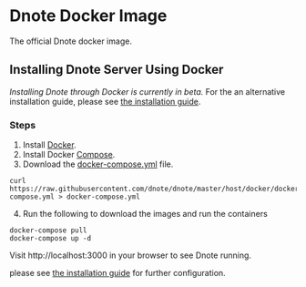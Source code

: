 # Dnote Docker Image

The official Dnote docker image.

## Installing Dnote Server Using Docker

*Installing Dnote through Docker is currently in beta.* For the an alternative installation guide, please see [the installation guide](https://github.com/dnote/dnote/blob/master/SELF_HOSTING.md).

### Steps

1. Install [Docker](https://docs.docker.com/install/).
2. Install Docker [Compose](https://docs.docker.com/compose/install/).
3. Download the [docker-compose.yml](https://raw.githubusercontent.com/dnote/dnote/master/host/docker/docker-compose.yml) file.

```
curl https://raw.githubusercontent.com/dnote/dnote/master/host/docker/docker-compose.yml > docker-compose.yml
```

4. Run the following to download the images and run the containers

```
docker-compose pull
docker-compose up -d
```

Visit http://localhost:3000 in your browser to see Dnote running.

please see [the installation guide](https://github.com/dnote/dnote/blob/master/SELF_HOST.md) for further configuration.
